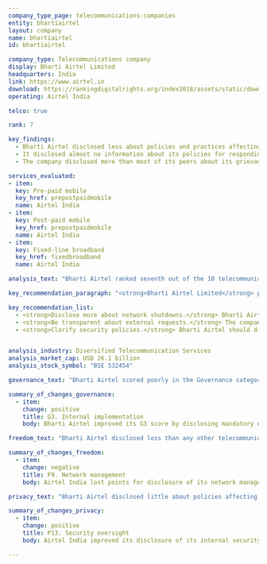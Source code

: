 ```yaml
---
company_type_page: telecommunications-companies
entity: bhartiairtel
layout: company
name: bhartiairtel
id: bhartiairtel

company_type: Telecommunications company
display: Bharti Airtel Limited
headquarters: India
link: https://www.airtel.in
download: https://rankingdigitalrights.org/index2018/assets/static/download/BhartiAirtel.pdf
operating: Airtel India

telco: true

rank: 7

key_findings:
  - Bharti Airtel disclosed less about policies and practices affecting freedom of expression and privacy than most other telecommunications companies evaluated.
  - It disclosed almost no information about its policies for responding to network shutdown demands from the Indian government, despite the increasing number of these types of requests and the significant human rights risks they pose.
  - The company disclosed more than most of its peers about its grievance and remedy mechanisms, since Indian law requires companies to offer users redress.

services_evaluated:
- item:
  key: Pre-paid mobile
  key_href: prepostpaidmobile
  name: Airtel India
- item:
  key: Post-paid mobile
  key_href: prepostpaidmobile
  name: Airtel India
- item:
  key: Fixed-line broadband
  key_href: fixedbroadband
  name: Airtel India

analysis_text: "Bharti Airtel ranked seventh out of the 10 telecommunications companies evaluated, disclosing less than most of its peers about policies and practices affecting freedom of expression and privacy. The company made a slight improvement to its privacy commitments by disclosing employee training on security practices and that it monitors employee access to user information. Notably, Bharti Airtel received one of the highest scores in the Index for its grievance and remedy mechanisms (G6), as <a href=\"http://meity.gov.in/sites/upload_files/dit/files/GSR313E_10511(1).pdf\" target=\"_blank\">Indian law</a> requires service providers to have redress mechanisms in place. However, the company continued to disclose less than any other telecommunications company in the Index about policies affecting freedom of expression. <a href=\"https://freedomhouse.org/report/freedom-net/2017/india\" target=\"_blank\">Freedom House</a> rates the internet environment in India as “Partly Free,” noting a sharp increase in the number of government orders to shutdown networks. Still, the company disclosed little about its policies for responding to these types of government demands. While Indian law prevents companies from disclosing information about specific government content restriction and shutdown orders, there are no legal obstacles preventing companies from disclosing policies for responding to these requests or from having a policy of notifying users about these actions."

key_recommendation_paragraph: "<strong>Bharti Airtel Limited</strong> provides telecommunication systems and services worldwide, including in India, South Asia, and Africa. The group delivers a variety of fixed and mobile voice and data telecommunications services across these markets."

key_recommendation_list:
  - <strong>Disclose more about network shutdowns.</strong> Bharti Airtel should disclose information about its policies and practices for handling government demands to shut down networks, and commit to push back on such requests.
  - <strong>Be transparent about external requests.</strong> The company should disclose information about its processes for responding to government and private requests to block content or restrict accounts and to hand over user information.
  - <strong>Clarify security policies.</strong> Bharti Airtel should disclose more about its security policies and practices, including its processes for responding to data breaches.


analysis_industry: Diversified Telecommunication Services
analysis_market_cap: USD 26.1 billion
analysis_stock_symbol: "BSE 532454"

governance_text: "Bharti Airtel scored poorly in the Governance category, placing in the bottom half of all telecommunications companies evaluated. While it has a <a href=\"http://www.airtel.in/sustainability-file/home.html\" target=\"_blank\">corporate social responsibility program</a> that stresses the importance of a “responsible business approach” addressing “every dimension of how business operates in the social, cultural, and economic environment,” the company demonstrated weak commitments to users’ freedom of expression and privacy rights. While scoring less than most other telecommunications companies on all governance indicators, it outperformed most of its peers on disclosure of grievance and remedy mechanisms (G6). Notably, Bharti Airtel tied for second place with Vodafone for grievance and remedy mechanisms (G6), as <a href=\"http://meity.gov.in/sites/upload_files/dit/files/GSR313E_10511(1).pdf\" target=\"_blank\">Indian law requires service providers to have grievance officers and redress mechanisms in place.</a>"

summary_of_changes_governance:
  - item:
    change: positive
    title: G3. Internal implementation
    body: Bharti Airtel improved its G3 score by disclosing mandatory employee training on security issues, however, it was not clear if this program covers a broader range of privacy issues which go beyond data security concerns.

freedom_text: "Bharti Airtel disclosed less than any other telecommunications company about policies affecting freedom of expression. <br /><br /><strong>Content and account restrictions:</strong> Like most of its peers, Bharti Airtel disclosed nothing about how it handles and complies with government and private requests to restrict content or accounts (F5-F7). <a href=\"http://cis-india.org/internet-governance/resources/information-technology-procedure-and-safeguards-for-blocking-for-access-of-information-by-public-rules-2009\" target=\"_blank\">Indian law</a> forbids disclosure of specific government orders to block content, but nothing prevents companies from disclosing processes for handling these types of requests, or from having a clear policy of notifying users when they restrict or block content that users publish, transmit, or attempt to access (F8). <br /><br /><strong>Network management and shutdowns:</strong> Airtel India disclosed little information about its network management policies (F9) or about its policies and practices related to network shutdowns (F10). The company lost points for disclosure of its network management practices, since its previously disclosed zero rating program was no longer in effect (F9). While <a href=\"http://dot.gov.in/sites/default/files/internet-licence-dated%2016-10-2007_0.pdf\" target=\"_blank\">Indian law</a> prevents companies from disclosing information about specific government shutdown orders, there is no legal obstacle to disclosing company policies for evaluating and responding to shutdown requests, or from having a policy to notify users about shutdowns.<br /><br /><strong>Identity policy:</strong> Airtel India disclosed that it requires pre-paid mobile users to provide government-issued identification (F11), as <a href=\"http://www.dot.gov.in/access-services/subscriber-verification\" target=\"_blank\">required by law</a>."

summary_of_changes_freedom:
  - item:
    change: negative
    title: F9. Network management
    body: Airtel India lost points for disclosure of its network management practices, since its previously disclosed zero rating program was no longer in effect and researchers could not locate any updated disclosure for its post-paid mobile service.

privacy_text: "Bharti Airtel disclosed little about policies affecting users’ privacy, disclosing more than only MTN, Etisalat, and Ooredoo, the lowest-scoring companies in this category.<br /><br /><strong>Handling of user information:</strong> Airtel India disclosed less than most other telecommunications companies about how it handles user information, but more than MTN South Africa, Etisalat UAE, and Ooredoo Qatar (P3-P8). It disclosed some information about what types of user information it collects, shares, and for what purpose (P3, P4, P5), but nothing about how long it retains this information (P6). The company also failed to disclose whether it enables users to control what information about them is collected and shared, or if users can obtain the information the company holds about them (P7, P8).<br /><br /><strong>Requests for user information:</strong> Like most other telecommunications companies, Bharti Airtel disclosed little about how it handles government and private requests for user information (P10-P11). Indian law prevents companies from publishing data on government requests for user information but does not prevent them from disclosing their processes for responding to these requests. <br /><br /><strong>Security:</strong> Airtel India scored above the telecommunications company average on these indicators, on par with América Móvil’s Telcel and Orange France (P13-P18). The company slightly improved its disclosure of policies limiting employee access to user data (P13), however it offered no information about its policies for addressing security vulnerabilities (P14) or for responding to data breaches (P15)."

summary_of_changes_privacy:
  - item:
    change: positive
    title: P13. Security oversight
    body: Airtel India improved its disclosure of its internal security monitoring policies by providing more detailed information about how the company monitors and limits employees’ access to user data.

---
```

